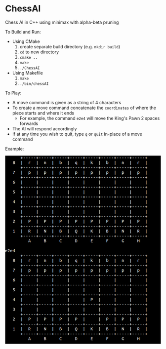 # ChessAI
Chess AI in C++ using minimax with alpha-beta pruning

To Build and Run:

- Using CMake
    1. create separate build directory (e.g. `mkdir build`)
    2. `cd` to new directory
    3. `cmake ..`
    4. `make`
    5. `./ChessAI`
- Using Makefile
    1. `make`
    2. `./bin/chessAI`

To Play:

- A move command is given as a string of 4 characters
- To create a move command concatenate the `coordinates` of where the piece starts and where it ends
	- For example, the command `e2e4` will move the King's Pawn 2 spaces forwards
- The AI will respond accordingly
- If at any time you wish to quit, type `q` or `quit` in-place of a move command

Example:

![Alt text](img/example.png)
